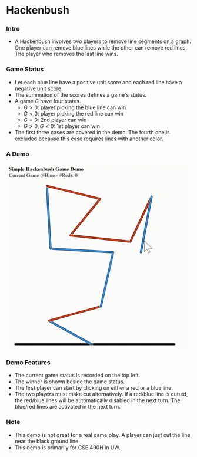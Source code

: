 # Hackenbush
### Intro
- A Hackenbush involves two players to remove line segments on a graph. One player can remove blue lines while the other can remove red lines. The player who removes the last line wins.

### Game Status
- Let each blue line have a positive unit score and each red line have a negative unit score.
- The summation of the scores defines a game's status.
- A game $G$ have four states.
    - $G>0$: player picking the blue line can win
    - $G<0$: player picking the red line can win
    - $G=0$: $2$nd player can win
    - $G\ngtr 0,G\nless0$: $1$st player can win
- The first three cases are covered in the demo. The fourth one is excluded because this case requires lines with another color.

### A Demo
![](demo.gif)

### Demo Features
- The current game status is recorded on the top left.
- The winner is shown beside the game status.
- The first player can start by clicking on either a red or a blue line.
- The two players must make cut alternatively. If a red/blue line is cutted, the red/blue lines will be automatically disabled in the next turn. The blue/red lines are activated in the next turn.

### Note
- This demo is not great for a real game play. A player can just cut the line near the black ground line.
- This demo is primarily for CSE 490H in UW.
